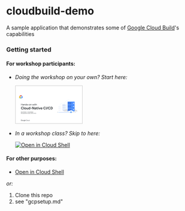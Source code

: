 # cloudbuild-demo
A sample application that demonstrates some of [Google Cloud Build](https://cloud.google.com/cloud-build)'s capabilities

### Getting started

#### For workshop participants:
* _Doing the workshop on your own? Start here:_

    <a href="https://speakerdeck.com/davidstanke/cd"><img src="https://raw.githubusercontent.com/davidstanke/cloudbuild-demo/master/_workshop/hands-on_title.png" width=180 target="_blank"></a>

* _In a workshop class? Skip to here:_

    [![Open in Cloud Shell](https://gstatic.com/cloudssh/images/open-btn.svg)](https://ssh.cloud.google.com/cloudshell/editor?cloudshell_git_repo=https://github.com/davidstanke/cloudbuild-demo&cloudshell_git_branch=workshop&cloudshell_tutorial=gcpsetup.md)

#### For other purposes:
* 
    [Open in Cloud Shell](https://ssh.cloud.google.com/cloudshell/editor?cloudshell_git_repo=https://github.com/davidstanke/cloudbuild-demo&cloudshell_tutorial=gcpsetup.md)

_or:_

1. Clone this repo
2. see "gcpsetup.md"
